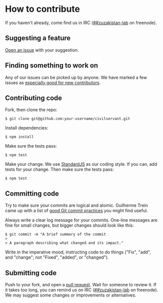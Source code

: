 # How to contribute

If you haven't already, come find us in IRC ([##zuzakistan-lab](irc://chat.freenode.net/zuzakistan-lab) on freenode).

## Suggesting a feature

[Open an issue](https://github.com/zuzakistan/civilservant/issues) with your suggestion.

## Finding something to work on

Any of our issues can be picked up by anyone.
We have marked a few issues as [especially good for new contributors](https://github.com/zuzakistan/civilservant/labels/good%20first%20issue).

## Contributing code

Fork, then clone the repo:

    $ git clone git@github.com:your-username/civilservant.git

Install dependencies:

    $ npm install

Make sure the tests pass:

    $ npm test

Make your change. We use [StandardJS](https://standardjs.com/rules.html) as our coding style.
If you can, add tests for your change. Then make sure the tests pass:

    $ npm test

## Committing code

Try to make sure your commits are logical and atomic.
Guilherme Trein came up with a list of [good Git commit practices](https://github.com/trein/dev-best-practices/wiki/Git-Commit-Best-Practices) you might find useful.

Always write a clear log message for your commits. One-line messages are fine for small changes, but bigger changes should look like this:

    $ git commit -m "A brief summary of the commit
    > 
    > A paragraph describing what changed and its impact."

Write in the imperative mood, instructing code to do things ("Fix", "add", and "change"; not "Fixed", "added", or "changed").

## Submitting code

Push to your fork, and open a [pull request](https://github.com/zuzakistan/civilservant/pulls).
Wait for someone to review it. If it takes too long, you can remind us on IRC ([##zuzakistan-lab](irc://chat.freenode.net/zuzakistan-lab) on freenode).
We may suggest some changes or improvements or alternatives.
